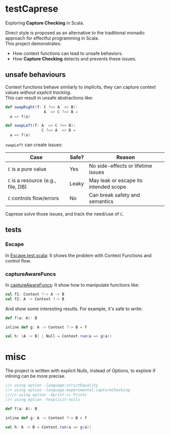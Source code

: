 # testCaprese


Exploring **Capture Checking** in Scala.

Direct style is proposed as an alternative to the traditional monadic approach for effectful programming in Scala.  
This project demonstrates:

- How context functions can lead to unsafe behaviors.
- How **Capture Checking** detects and prevents these issues.

## unsafe behaviours

Context functions behave similarly to implicits, they can capture context values *without explicit tracking*.  
This can result in unsafe abstractions like:

```scala
def swapRight(f: C ?=> A  => B): 
                 A  => C ?=> B = 
  a => f(a)

def swapLeft(f: A  => C ?=> B): 
                C ?=> A  => B = 
  a => f(a)
```

`swapLeft` can create issues:

| Case                               | Safe? | Reason                                |
|------------------------------------|-------| ------------------------------------- |
| `C` is a pure value                | Yes   | No side-effects or lifetime issues    |
| `C` is a resource (e.g., file, DB) | Leaky | May leak or escape its intended scope |
| `C` controls flow/errors           | No    | Can break safety and semantics        |

Caprese solve those issues, and track the need/use of `C`.

## tests

### Escape
In [Escape.test.scala](./Escape.test.scala):
It shows the problem with Context Functions and control flow.

### captureAwareFuncs
In [captureAwareFuncs](./captureAwareFuncs.scala):
It show how to manipulate functions like:
```scala
val f1: Context ?-> A -> B
val f2: A -> Context ?-> B
```
And show some interesting results. For example, it's safe to write:
```scala
def f(a: A): B

inline def g: A -> Context ?-> B = f

val h: (A -> B) | Null = Context.run(a => g(a))
```

# misc

The project is written with explicit Nulls, instead of Options, to explore if inlining can be more precise.
```scala
//> using option -language:strictEquality
//> using option -language:experimental.captureChecking
////> using option -Xprint:cc Prints
//> using option -Yexplicit-nulls
```
```scala
def f(a: A): B

inline def g: A -> Context ?-> B = f

val h: A -> B = Context.run(a => g(a))
```